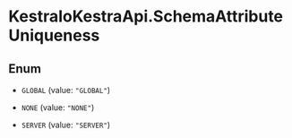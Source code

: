 # KestraIoKestraApi.SchemaAttributeUniqueness

## Enum


* `GLOBAL` (value: `"GLOBAL"`)

* `NONE` (value: `"NONE"`)

* `SERVER` (value: `"SERVER"`)


